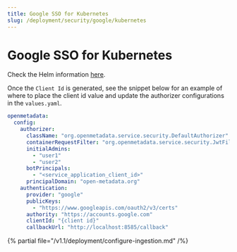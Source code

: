 ```yaml
---
title: Google SSO for Kubernetes
slug: /deployment/security/google/kubernetes
---
```


# Google SSO for Kubernetes

Check the Helm information [here](https://artifacthub.io/packages/search?repo=open-metadata).

Once the `Client Id` is generated, see the snippet below for an example of where to
place the client id value and update the authorizer configurations in the `values.yaml`.


```yaml
openmetadata:
  config:
    authorizer:
      className: "org.openmetadata.service.security.DefaultAuthorizer"
      containerRequestFilter: "org.openmetadata.service.security.JwtFilter"
      initialAdmins:
        - "user1"
        - "user2"
      botPrincipals:
        - "<service_application_client_id>"
      principalDomain: "open-metadata.org"
    authentication:
      provider: "google"
      publicKeys:
        - "https://www.googleapis.com/oauth2/v3/certs"
      authority: "https://accounts.google.com"
      clientId: "{client id}"
      callbackUrl: "http://localhost:8585/callback"
```

{% partial file="/v1.1/deployment/configure-ingestion.md" /%}
